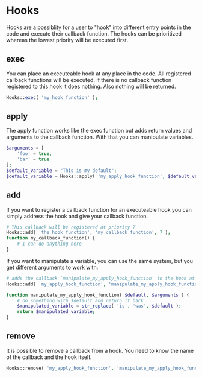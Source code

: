 # Hooks

Hooks are a possiblity for a user to "hook" into different entry points in the code and execute their callback function. The hooks can be prioritized whereas the lowest priority will be executed first.

## exec

You can place an executeable hook at any place in the code. All registered callback functions will be executed. If there is no callback function registered to this hook it does nothing. Also nothing will be returned.

```php
Hooks::exec( 'my_hook_function' );
```

## apply

The apply function works like the exec function but adds return values and arguments to the callback function. With that you can manipulate variables.

```php
$arguments = [
	'foo' = true,
	'bar' = true
];
$default_variable = "This is my default";
$default_variable = Hooks::apply( 'my_apply_hook_function', $default_variable, $arguments );
```

## add

If you want to register a callback function for an executeable hook you can simply address the hook and give your callback function.

```php
# This callback will be registered at priority 7
Hooks::add( 'the_hook_function', 'my_callback_function', 7 );
function my_callback_function() {
	# I can do anything here
}
```

If you want to manipulate a variable, you can use the same system, but you get different arguments to work with:

```php
# adds the callback `manipulate_my_apply_hook_function` to the hook at default priority (10)
Hooks::add( 'my_apply_hook_function', 'manipulate_my_apply_hook_function' );

function manipulate_my_apply_hook_function( $default, $arguments ) {
	# do something with $default and return it back
	$manipulated_variable = str_replace( 'is', 'was', $default );
	return $manipulated_variable;
}
```

## remove

It is possible to remove a callback from a hook. You need to know the name of the callback and the hook itself.

```php
Hooks::remove( 'my_apply_hook_function', 'manipulate_my_apply_hook_function' );
```
